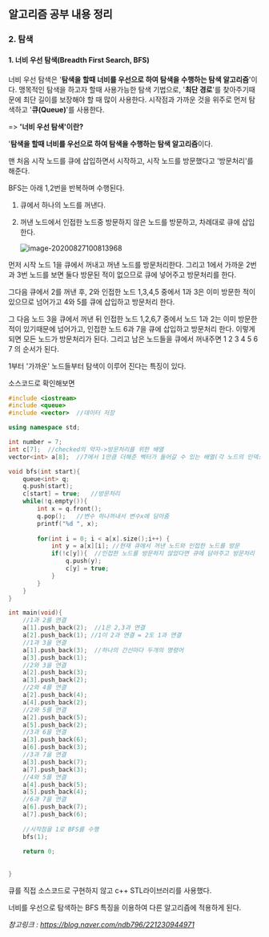 ## 알고리즘 공부 내용 정리

### 2. 탐색

#### 1. 너비 우선 탐색(Breadth First Search, BFS)

너비 우선 탐색은 '**탐색을 할때 너비를 우선으로 하여 탐색을 수행하는 탐색 알고리즘**'이다. 맹목적인 탐색을 하고자 할때 사용가능한 탐색 기법으로, '**최단 경로**'를 찾아주기때문에 최단 길이를 보장해야 할 때 많이 사용한다. 시작점과 가까운 것을 위주로 먼저 탐색하고 '**큐(Queue)**'를 사용한다.

=> **'너비 우선 탐색'이란?**

'**탐색을 할때 너비를 우선으로 하여 탐색을 수행하는 탐색 알고리즘**이다.

맨 처음 시작 노드를 큐에 삽입하면서 시작하고, 시작 노드를 방문했다고 '방문처리'를 해준다.

BFS는 아래 1,2번을 반복하며 수행된다.

1. 큐에서 하나의 노드를 꺼낸다.

2. 꺼낸 노드에서 인접한 노드중 방문하지 않은 노드를 방문하고, 차례대로 큐에 삽입한다.

   ![image-20200827100813968](C:\Users\Subin\AppData\Roaming\Typora\typora-user-images\image-20200827100813968.png)

먼저 시작 노드 1을 큐에서 꺼내고 꺼낸 노드를 방문처리한다. 그리고 1에서 가까운 2번과 3번 노드를 보면 둘다 방문된 적이 없으므로 큐에 넣어주고 방문처리를 한다. 

그다음 큐에서 2를 꺼낸 후, 2와 인접한 노드 1,3,4,5 중에서 1과 3은 이미 방문한 적이 있으므로 넘어가고 4와 5를 큐에 삽입하고 방문처리 한다.

그 다음 노드 3을 큐에서 꺼낸 뒤 인접한 노드 1,2,6,7 중에서  노드 1과 2는 이미 방문한적이 있기때문에 넘어가고, 인접한 노드 6과 7을 큐에 삽입하고 방문처리 한다. 이렇게 되면 모든 노드가 방문처리가 된다. 그리고 남은 노드들을 큐에서 꺼내주면 1 2 3 4 5 6 7 의 순서가 된다.

1부터 '가까운' 노드들부터 탐색이 이루어 진다는 특징이 있다. 



소스코드로 확인해보면

```c++
#include <iostream>
#include <queue>
#include <vector>  //데이터 저장

using namespace std;

int number = 7;
int c[7];  //checked의 약자->방문처리를 위한 배열 
vector<int> a[8];  //7에서 1만큼 더해준 벡터가 들어갈 수 있는 배열(각 노드의 인덱스가 1부터 처리되게 하기위해서;1~7까지)

void bfs(int start){
	queue<int> q;
	q.push(start);
	c[start] = true;   //방문처리
	while(!q.empty()){   
		int x = q.front(); 
		q.pop();   //변수 하나꺼내서 변수x에 담아줌
		printf("%d ", x);
		
		for(int i = 0; i < a[x].size();i++) {
			int y = a[x][i]; //현재 큐에서 꺼낸 노드와 인접한 노드를 방문
			if(!c[y]){  //인접한 노드를 방문하지 않았다면 큐에 담아주고 방문처리 
				q.push(y);
				c[y] = true;
			}
		} 
	}
} 

int main(void){
	//1과 2를 연결 
	a[1].push_back(2);  //1은 2,3과 연결 
	a[2].push_back(1); //1이 2과 연결 = 2도 1과 연결
	//1과 3을 연결 
	a[1].push_back(3);  //하나의 간선마다 두개의 명령어 
	a[3].push_back(1);  
	//2와 3을 연결 
	a[2].push_back(3); 
	a[3].push_back(2); 
	//2와 4를 연결 
	a[2].push_back(4); 
	a[4].push_back(2);
	//2와 5를 연결 
	a[2].push_back(5);
	a[5].push_back(2);
	//3과 6을 연결 
	a[3].push_back(6);
	a[6].push_back(3);
	//3과 7을 연결 
	a[3].push_back(7);
	a[7].push_back(3);
	//4와 5를 연결 
	a[4].push_back(5);
	a[5].push_back(4);
	//6과 7을 연결 
	a[6].push_back(7);
	a[7].push_back(6);
	
	//시작점을 1로 BFS를 수행 
	bfs(1);   
	
	return 0; 
	
	
}
```

큐를 직접 소스코드로 구현하지 않고 c++ STL라이브러리를 사용했다.

너비를 우선으로 탐색하는 BFS 특징을 이용하여 다른 알고리즘에 적용하게 된다.



*참고링크 : https://blog.naver.com/ndb796/221230944971*